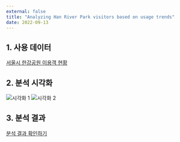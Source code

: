 ```yaml
---
external: false
title: "Analyzing Han River Park visitors based on usage trends"
date: 2022-09-13
---
```


## 1. 사용 데이터

[서울시 한강공원 이용객 현황](https://data.seoul.go.kr/dataList/OA-12039/F/1/datasetView.do;jsessionid=409F48E86BDA535E4236629A15E84CF5.new_portal-svr-11)

## 2. 분석 시각화

![시각화 1](/images/total_visitors_hangang_parks_by_year.png)
![시각화 2](/images/usage_status_hangang_parks_by_facility.png)

## 3. 분석 결과

[분석 결과 확인하기](https://nbviewer.org/github/WoojinJeonkr/WoojinJeonkr.github.io/blob/main/assets/images/pdf/hanriver.pdf)
